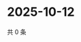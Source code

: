 # 2025-10-12

共 0 条

<!-- BEGIN ZHIHUQUESTIONS -->
<!-- 最后更新时间 Sun Oct 12 2025 05:08:31 GMT+0800 (China Standard Time) -->

<!-- END ZHIHUQUESTIONS -->
